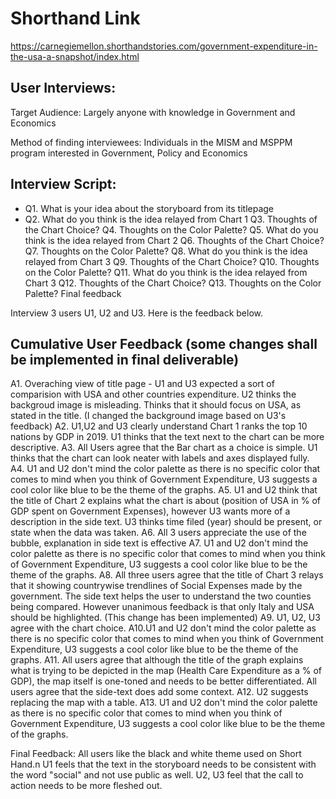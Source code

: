 # Shorthand Link
https://carnegiemellon.shorthandstories.com/government-expenditure-in-the-usa-a-snapshot/index.html

## User Interviews:

<p> Target Audience: Largely anyone with knowledge in Government and Economics </p>
<p> Method of finding interviewees: Individuals in the MISM and MSPPM program interested in Government, Policy and Economics </p>

## Interview Script:
- Q1. What is your idea about the storyboard from its titlepage
- Q2. What do you think is the idea relayed from Chart 1
Q3. Thoughts of the Chart Choice?
Q4. Thoughts on the Color Palette?
Q5. What do you think is the idea relayed from Chart 2
Q6. Thoughts of the Chart Choice?
Q7. Thoughts on the Color Palette?
Q8. What do you think is the idea relayed from Chart 3
Q9. Thoughts of the Chart Choice?
Q10. Thoughts on the Color Palette?
Q11. What do you think is the idea relayed from Chart 3
Q12. Thoughts of the Chart Choice?
Q13. Thoughts on the Color Palette?
Final feedback

Interview 3 users U1, U2 and U3. Here is the feedback below.

## Cumulative User Feedback (some changes shall be implemented in final deliverable)

A1. Overaching view of title page - U1 and U3 expected a sort of comparision with USA and other countries expenditure. U2 thinks the backgroud image is misleading.
Thinks that it should focus on USA, as stated in the title. (I changed the background image based on U3's feedback)
A2. U1,U2 and U3 clearly understand Chart 1 ranks the top 10 nations by GDP in 2019. U1 thinks that the text next to the chart can be more descriptive.
A3. All Users agree that the Bar chart as a choice is simple. U1 thinks that the chart can look neater with labels and axes displayed fully.
A4. U1 and U2 don't mind the color palette as there is no specific color that comes to mind when you think of Government Expenditure, U3 suggests a cool color like blue to be the theme of the graphs.
A5. U1 and U2 think that the title of Chart 2 explains what the chart is about (position of USA in % of GDP spent on Government Expenses), however U3 wants more of a description in the side text. U3 thinks time filed (year) should be present, or state when the data was taken.
A6. All 3 users appreciate the use of the bubble, explanation in side text is effective
A7. U1 and U2 don't mind the color palette as there is no specific color that comes to mind when you think of Government Expenditure, U3 suggests a cool color like blue to be the theme of the graphs.
A8. All three users agree that the title of Chart 3 relays that it showing countrywise trendlines of Social Expenses made by the government. The side text helps the user to understand the two counties being compared.
However unanimous feedback is that only Italy and USA should be highlighted. (This change has been implemented)
A9. U1, U2, U3 agree with the chart choice.
A10.U1 and U2 don't mind the color palette as there is no specific color that comes to mind when you think of Government Expenditure, U3 suggests a cool color like blue to be the theme of the graphs.
A11. All users agree that although the title of the graph explains what is trying to be depicted in the map (Health Care Expenditure as a % of GDP), the map itself is one-toned and needs to be better differentiated. All users agree that the side-text does add some context.
A12. U2 suggests replacing the map with a table.
A13. U1 and U2 don't mind the color palette as there is no specific color that comes to mind when you think of Government Expenditure, U3 suggests a cool color like blue to be the theme of the graphs.

Final Feedback: All users like the black and white theme used on Short Hand.n U1 feels that the text in the storyboard needs to be consistent with the word "social" and not use public as well. U2, U3 feel that the call to action needs to be more fleshed out.
